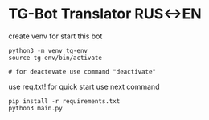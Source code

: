 # TG-Bot Translator RUS<->EN

create venv for start this bot 

```
python3 -m venv tg-env
source tg-env/bin/activate

# for deactevate use command "deactivate"
```


use req.txt!
for quick start use next command
```
pip install -r requirements.txt
python3 main.py
```


